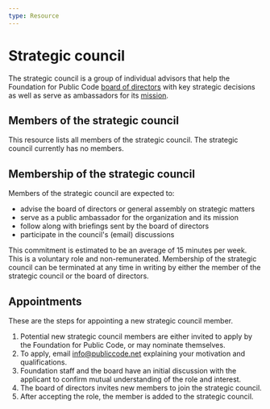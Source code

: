 ```yaml
---
type: Resource
---
```


# Strategic council

The strategic council is a group of individual advisors that help the Foundation for Public Code [board of directors](../organization/governance-model.md#board-of-directors) with key strategic decisions as well as serve as ambassadors for its [mission](mission.md).

## Members of the strategic council

This resource lists all members of the strategic council.
The strategic council currently has no members.

## Membership of the strategic council

Members of the strategic council are expected to:

* advise the board of directors or general assembly on strategic matters
* serve as a public ambassador for the organization and its mission
* follow along with briefings sent by the board of directors
* participate in the council's (email) discussions

This commitment is estimated to be an average of 15 minutes per week.
This is a voluntary role and non-remunerated.
Membership of the strategic council can be terminated at any time in writing by either the member of the strategic council or the board of directors.

## Appointments

These are the steps for appointing a new strategic council member.

1. Potential new strategic council members are either invited to apply by the Foundation for Public Code, or may nominate themselves.
2. To apply, email <info@publiccode.net> explaining your motivation and qualifications.
3. Foundation staff and the board have an initial discussion with the applicant to confirm mutual understanding of the role and interest.
4. The board of directors invites new members to join the strategic council.
5. After accepting the role, the member is added to the strategic council.
